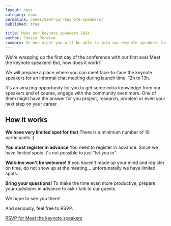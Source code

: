 ```yaml
---
layout: news
category: news
permalink: /news/meet-our-keynote-speakers/
published: true

title: Meet our keynote speakers 2024
author: Cassio Pereira
summary: In one night you will be able to join our keynote speakers for an amazing informal chat that will allow you engage even more in the community.
---
```


We're wrapping up the first day of the conference with our first ever Meet the keynote speakers! But, how does it work?

We will prepare a place where you can meet face-to-face the keynote speakers for an informal chat meeting during launch time, 12h to 13h.

It's an amazing opportunity for you to get some extra knowledge from our speakers and of course, engage with the community even more. One of them might have the answer for you project, research, problem or even your next step on your career.

## How it works

**We have very limited spot for that**
There is a minimum number of 10 participants :)

**You must register in advance**
You need to register in advance. Since we have limited spots it's not possible to just "let you in".

**Walk-ins won't be welcome!**
If you haven't made up your mind and register on time, do not show up at the meeting... unfortunatelly we have limited spots.

**Bring your questions!**
To make the time even more productive, prepare your questions in advance to ask / talk to our guests.

We hope to see you there!

And seriously, feel free to RSVP.

<p><a href="#" class="button">RSVP for Meet the keynote speakers</a></p>

<!--Thanks to <a href="http://volacci.com/" target="_blank">Volacci</a>, our Geek Trivia Night sponsor.

![Volacci](/img/sponsors/volacci.png)
-->
